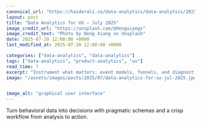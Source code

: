 ```yaml
---
canonical_url: "https://haiderali.co/data-analytics/data-analytics/2025/07/20/data-analytics-for-ux-jul-2025/"
layout: post
title: "Data Analytics for UX — July 2025"
image_credit_url: "https://unsplash.com/@dengxiangs"
image_credit_text: "Photo by Deng Xiang on Unsplash"
date: 2025-07-20 12:00:00 +0000
last_modified_at: 2025-07-20 12:00:00 +0000

categories: ["data-analytics", "data-analytics"]
tags: ["data-analytics", "product-analytics", "ux"]
read_time: 7
excerpt: "Instrument what matters: event models, funnels, and diagnostics that connect UX to outcomes."
image: "/assets/images/posts/2025/07/data-analytics-for-ux-jul-2025.jpg"


image_alt: "graphical user interface"
---
```


Turn behavioral data into decisions with pragmatic schemas and a crisp workflow from analysis to action.

